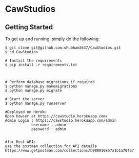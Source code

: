 # CawStudios
Getting Started
---------------
To get up and running, simply do the following:

    $ git clone git@github.com:shubham2637/CawStudios.git
    $ cd CawStudios

    # Install the requirements
    $ pip install -r requirements.txt



    # Perform database migrations if required
    $ python manage.py makemigrations
    $ python manage.py migrate
    
    # Start the server
    $ python manage.py runserver
    
    #Deployed on Heroku
    Open bowser at https://cawstudio.herokuapp.com/
    Admin Login : https://cawstudio.herokuapp.com/admin
                username : admin 
                password : admin
    

    #for Rest APIs
    use the postman collection for API details
    https://www.getpostman.com/collections/b9889168b7a1b1a70fe7